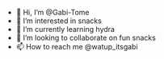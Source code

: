 - 👋 Hi, I’m @Gabi-Tome
- 👀 I’m interested in snacks
- 🌱 I’m currently learning hydra
- 💞️ I’m looking to collaborate on fun snacks
- 📫 How to reach me @watup_itsgabi

<!---
Gabi-Tome/Gabi-Tome is a ✨ special ✨ repository because its `README.md` (this file) appears on your GitHub profile.
You can click the Preview link to take a look at your changes.
--->
